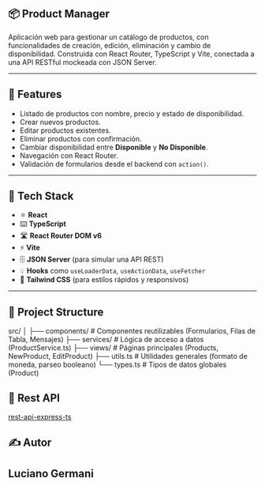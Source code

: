 ## 📦 Product Manager
Aplicación web para gestionar un catálogo de productos, con funcionalidades de creación, edición, eliminación y cambio de disponibilidad. Construida con React Router, TypeScript y Vite, conectada a una API RESTful mockeada con JSON Server.

---

## 🚀 Features
- Listado de productos con nombre, precio y estado de disponibilidad.
- Crear nuevos productos.
- Editar productos existentes.
- Eliminar productos con confirmación.
- Cambiar disponibilidad entre **Disponible** y **No Disponible**.
- Navegación con React Router.
- Validación de formularios desde el backend con `action()`.

---

## 🧱 Tech Stack
- ⚛️ **React**
- ⌨️ **TypeScript**
- 🛣 **React Router DOM v6**
- ⚡ **Vite**
- 🗄 **JSON Server** (para simular una API REST)
- 💡 **Hooks** como `useLoaderData`, `useActionData`, `useFetcher`
- 💅 **Tailwind CSS** (para estilos rápidos y responsivos)

---

## 📁 Project Structure
src/
│
├── components/ # Componentes reutilizables (Formularios, Filas de Tabla, Mensajes)
├── services/ # Lógica de acceso a datos (ProductService.ts)
├── views/ # Páginas principales (Products, NewProduct, EditProduct)
├── utils.ts # Utilidades generales (formato de moneda, parseo booleano)
└── types.ts # Tipos de datos globales (Product)


## 🧠 Rest API 
[rest-api-express-ts](https://github.com/Germanilu/rest-api-express-ts)

## ✍️ Autor
## Luciano Germani